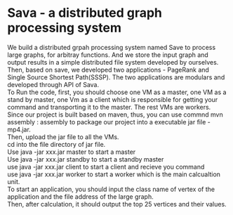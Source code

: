 # Sava - a distributed graph processing system
We build a distributed grpah processing system named Save to process large
graphs, for arbitray functions. And we store the input graph and output results 
in a simple distributed file system developed by ourselves. <br>
Then, based on save, we developed two applications - PageRank and Single Source 
Shortest Path(SSSP). The two applications are modulars and developed through API
of Sava.<br>
To Run the code, first, you should choose one VM as a master, one VM as a stand 
by master, one Vm as a client which is responsible for getting your command and 
transporting it to the master. The rest VMs are workers.<br>
Since our project is built based on maven, thus, you can use commnd mvn assembly
: assembly to package our project into a executable jar file - mp4.jar.<br>
Then, upload the jar file to all the VMs. <br>
cd into the file directory of jar file. <br>
Use java -jar xxx.jar master to start a master<br>
Use java -jar xxx.jar standby to start a standby master<br>
use java -jar xxx.jar client to start a client and recieve you command<br>
use java -jar xxx.jar worker to start a worker which is the main calcualtion 
unit. <br>
To start an application, you should input the class name of vertex of the 
application and the file address of the large graph.<br>
Then, after calculation, it should output the top 25 vertices and their values.<br>
